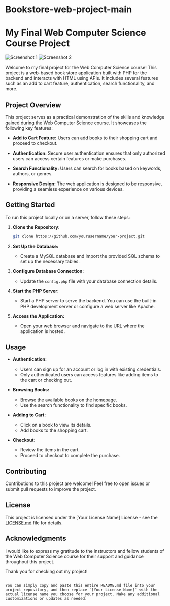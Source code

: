 # Bookstore-web-project-main

# My Final Web Computer Science Course Project

![Screenshot 1](screenshots/screenshot1.png) 
![Screenshot 2](screenshots/screenshot2.png) 



Welcome to my final project for the Web Computer Science course! This project is a web-based book store application built with PHP for the backend and interacts with HTML using APIs. It includes several features such as an add to cart feature, authentication, search functionality, and more.

## Project Overview

This project serves as a practical demonstration of the skills and knowledge gained during the Web Computer Science course. It showcases the following key features:

- **Add to Cart Feature:** Users can add books to their shopping cart and proceed to checkout.

- **Authentication:** Secure user authentication ensures that only authorized users can access certain features or make purchases.

- **Search Functionality:** Users can search for books based on keywords, authors, or genres.

- **Responsive Design:** The web application is designed to be responsive, providing a seamless experience on various devices.

## Getting Started

To run this project locally or on a server, follow these steps:

1. **Clone the Repository:**
   ```bash
   git clone https://github.com/yourusername/your-project.git
   ```

2. **Set Up the Database:**
   - Create a MySQL database and import the provided SQL schema to set up the necessary tables.

3. **Configure Database Connection:**
   - Update the `config.php` file with your database connection details.

4. **Start the PHP Server:**
   - Start a PHP server to serve the backend. You can use the built-in PHP development server or configure a web server like Apache.

5. **Access the Application:**
   - Open your web browser and navigate to the URL where the application is hosted.

## Usage

- **Authentication:**
   - Users can sign up for an account or log in with existing credentials.
   - Only authenticated users can access features like adding items to the cart or checking out.

- **Browsing Books:**
   - Browse the available books on the homepage.
   - Use the search functionality to find specific books.

- **Adding to Cart:**
   - Click on a book to view its details.
   - Add books to the shopping cart.

- **Checkout:**
   - Review the items in the cart.
   - Proceed to checkout to complete the purchase.

## Contributing

Contributions to this project are welcome! Feel free to open issues or submit pull requests to improve the project.

## License

This project is licensed under the [Your License Name] License - see the [LICENSE.md](LICENSE.md) file for details.

## Acknowledgments

I would like to express my gratitude to the instructors and fellow students of the Web Computer Science course for their support and guidance throughout this project.

Thank you for checking out my project!
```

You can simply copy and paste this entire README.md file into your project repository, and then replace `[Your License Name]` with the actual license name you choose for your project. Make any additional customizations or updates as needed.